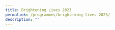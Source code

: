 ```yaml
---
title: Brightening Lives 2023
permalink: /programmes/brightening-lives-2023/
description: ""
---
```

